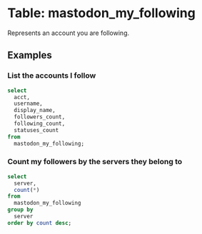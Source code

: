 # Table: mastodon_my_following

Represents an account you are following.

## Examples

### List the accounts I follow

```sql
select
  acct,
  username,
  display_name,
  followers_count,
  following_count,
  statuses_count
from
  mastodon_my_following;
```

### Count my followers by the servers they belong to

```sql
select 
  server, 
  count(*)
from 
  mastodon_my_following
group by
  server
order by count desc;
```
